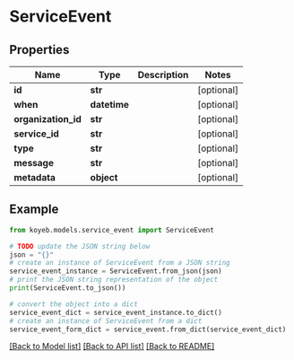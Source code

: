 # ServiceEvent


## Properties

Name | Type | Description | Notes
------------ | ------------- | ------------- | -------------
**id** | **str** |  | [optional] 
**when** | **datetime** |  | [optional] 
**organization_id** | **str** |  | [optional] 
**service_id** | **str** |  | [optional] 
**type** | **str** |  | [optional] 
**message** | **str** |  | [optional] 
**metadata** | **object** |  | [optional] 

## Example

```python
from koyeb.models.service_event import ServiceEvent

# TODO update the JSON string below
json = "{}"
# create an instance of ServiceEvent from a JSON string
service_event_instance = ServiceEvent.from_json(json)
# print the JSON string representation of the object
print(ServiceEvent.to_json())

# convert the object into a dict
service_event_dict = service_event_instance.to_dict()
# create an instance of ServiceEvent from a dict
service_event_form_dict = service_event.from_dict(service_event_dict)
```
[[Back to Model list]](../README.md#documentation-for-models) [[Back to API list]](../README.md#documentation-for-api-endpoints) [[Back to README]](../README.md)


